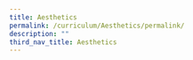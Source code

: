 ```yaml
---
title: Aesthetics
permalink: /curriculum/Aesthetics/permalink/
description: ""
third_nav_title: Aesthetics
---
```

